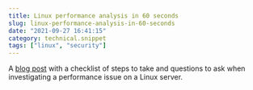 ```yaml
---
title: Linux performance analysis in 60 seconds
slug: linux-performance-analysis-in-60-seconds
date: "2021-09-27 16:41:15"
category: technical.snippet
tags: ["linux", "security"]
---
```


A [blog
post](https://www.brendangregg.com/Articles/Netflix_Linux_Perf_Analysis_60s.pdf)
with a checklist of steps to take and questions to ask when investigating a
performance issue on a Linux server.

